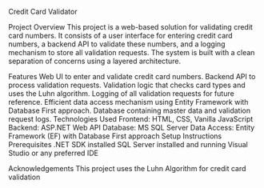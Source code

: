 Credit Card Validator

Project Overview
This project is a web-based solution for validating credit card numbers. It consists of a user interface for entering credit card numbers, a backend API to validate these numbers, and a logging mechanism to store all validation requests. The system is built with a clean separation of concerns using a layered architecture.

Features
Web UI to enter and validate credit card numbers.
Backend API to process validation requests.
Validation logic that checks card types and uses the Luhn algorithm.
Logging of all validation requests for future reference.
Efficient data access mechanism using Entity Framework with Database First approach.
Database containing master data and validation request logs.
Technologies Used
Frontend: HTML, CSS, Vanilla JavaScript
Backend: ASP.NET Web API
Database: MS SQL Server
Data Access: Entity Framework (EF) with Database First approach
Setup Instructions
Prerequisites
.NET SDK installed
SQL Server installed and running
Visual Studio or any preferred IDE

Acknowledgements
This project uses the Luhn Algorithm for credit card validation

